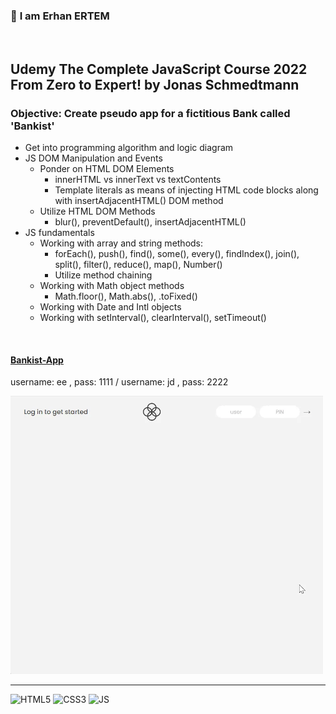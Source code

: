 ### 👋 **I am Erhan ERTEM**

&emsp;

## Udemy The Complete JavaScript Course 2022 From Zero to Expert! by Jonas Schmedtmann

### **Objective:** Create pseudo app for a fictitious Bank called 'Bankist'

- Get into programming algorithm and logic diagram
- JS DOM Manipulation and Events
  - Ponder on HTML DOM Elements
    - innerHTML vs innerText vs textContents
    - Template literals as means of injecting HTML code blocks along with insertAdjacentHTML() DOM method
  - Utilize HTML DOM Methods
    - blur(), preventDefault(), insertAdjacentHTML()
- JS fundamentals
  - Working with array and string methods:
    - forEach(), push(), find(), some(), every(), findIndex(), join(), split(), filter(), reduce(), map(), Number()
    - Utilize method chaining
  - Working with Math object methods
    - Math.floor(), Math.abs(), .toFixed()
  - Working with Date and Intl objects
  - Working with setInterval(), clearInterval(), setTimeout()

&emsp;

#### [Bankist-App](https://bankist-app-erhan-ertem.netlify.app)

username: ee , pass: 1111 / username: jd , pass: 2222

<img src="./screenshot.webp" width="500px"/>

---

![HTML5](https://img.shields.io/badge/HTML5-E34F26?style=square&logo=html5&logoColor=white) ![CSS3](https://img.shields.io/badge/CSS3-1572B6?style=square&logo=css3&logoColor=white) ![JS](https://img.shields.io/badge/JavaScript-323330?style=square&logo=javascript&logoColor=F7DF1E)
